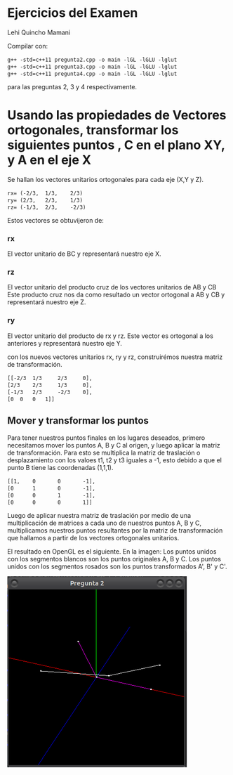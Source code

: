 
# Ejercicios del Examen 

Lehi Quincho Mamani

Compilar con:
```
g++ -std=c++11 pregunta2.cpp -o main -lGL -lGLU -lglut
g++ -std=c++11 pregunta3.cpp -o main -lGL -lGLU -lglut
g++ -std=c++11 pregunta4.cpp -o main -lGL -lGLU -lglut

```
para las preguntas 2, 3 y 4 respectivamente.



# Usando las propiedades de Vectores ortogonales, transformar los siguientes puntos , C en el plano XY, y A en el eje X

Se hallan los vectores unitarios ortogonales para cada eje (X,Y y Z).
```
rx= (-2/3,	1/3,	2/3)
ry= (2/3,	2/3,	1/3)
rz= (-1/3,	2/3,	-2/3)
```
Estos vectores se obtuvijeron de:
### rx
El vector unitario de BC y representará nuestro eje X.

### rz
El vector unitario del producto cruz de los vectores unitarios de AB y CB
Este producto cruz nos da como resultado un vector ortogonal a AB y CB y representará nuestro eje Z. 

 
### ry
El vector unitario del producto de rx y rz.
Este vector es ortogonal a los anteriores y representará nuestro eje Y.


con los nuevos vectores unitarios rx, ry y rz, construirémos nuestra matriz de transformación.
```
[[-2/3	1/3		2/3		0],
[2/3	2/3		1/3		0],
[-1/3	2/3		-2/3	0],
[0	0	0	1]]
```
## Mover y transformar los puntos
Para tener nuestros puntos finales en los lugares deseados, primero necesitamos mover los puntos A, B y C al origen, y luego aplicar la matriz de transformación. Para esto se multiplica la matriz de traslación o desplazamiento con los valoes t1, t2 y t3 iguales a -1, esto debido a que el punto B tiene las coordenadas (1,1,1).
```
[[1,	0		0		-1],
[0		1		0		-1],
[0		0		1		-1],
[0		0		0		1]]
```
Luego de aplicar nuestra matriz de traslación por medio de una multiplicación de matrices a cada uno de nuestros puntos A, B y C, multiplicamos nuestros puntos resultantes por la matriz de transformación que hallamos a partir de los vectores ortogonales unitarios.

El resultado en OpenGL es el siguiente. 
En la imagen:
Los puntos unidos con los segmentos blancos son los puntos originales A, B y C.
Los puntos unidos con los segmentos rosados son los puntos transformados A', B' y C'.


![Transformación](https://github.com/lehi10/Computaci-n-Grafica/blob/master/ResolucionExamen/imgs/pregunta2.png)







